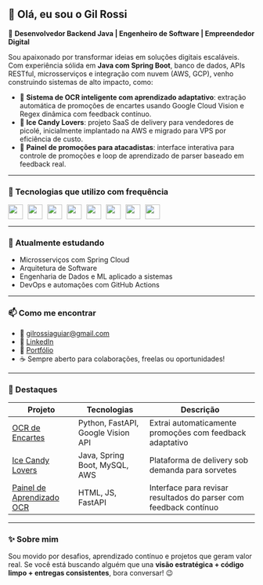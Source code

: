 ## 👋 Olá, eu sou o Gil Rossi

🎯 **Desenvolvedor Backend Java | Engenheiro de Software | Empreendedor Digital**

Sou apaixonado por transformar ideias em soluções digitais escaláveis. Com experiência sólida em **Java com Spring Boot**, banco de dados, APIs RESTful, microsserviços e integração com nuvem (AWS, GCP), venho construindo sistemas de alto impacto, como:

* 🧠 **Sistema de OCR inteligente com aprendizado adaptativo**: extração automática de promoções de encartes usando Google Cloud Vision e Regex dinâmica com feedback contínuo.
* 🍦 **Ice Candy Lovers**: projeto SaaS de delivery para vendedores de picolé, inicialmente implantado na AWS e migrado para VPS por eficiência de custo.
* 🛒 **Painel de promoções para atacadistas**: interface interativa para controle de promoções e loop de aprendizado de parser baseado em feedback real.

---

### 🚀 Tecnologias que utilizo com frequência

<div style="display: flex; flex-wrap: wrap;">
<img height="30" style="margin-right: 10px;" src="https://cdn.jsdelivr.net/gh/devicons/devicon/icons/java/java-original.svg" />
<img height="30" style="margin-right: 10px;" src="https://cdn.jsdelivr.net/gh/devicons/devicon/icons/spring/spring-original.svg" />
<img height="30" style="margin-right: 10px;" src="https://cdn.jsdelivr.net/gh/devicons/devicon/icons/python/python-original.svg" />
<img height="30" style="margin-right: 10px;" src="https://cdn.jsdelivr.net/gh/devicons/devicon/icons/javascript/javascript-original.svg" />
<img height="30" style="margin-right: 10px;" src="https://cdn.jsdelivr.net/gh/devicons/devicon/icons/react/react-original.svg" />
<img height="30" style="margin-right: 10px;" src="https://cdn.jsdelivr.net/gh/devicons/devicon/icons/docker/docker-original.svg" />
<img height="30" style="margin-right: 10px;" src="https://cdn.jsdelivr.net/gh/devicons/devicon/icons/git/git-original.svg" />
<img height="30" style="margin-right: 10px;" src="https://cdn.jsdelivr.net/gh/devicons/devicon/icons/postgresql/postgresql-original.svg" />
</div>

---

### 🧠 Atualmente estudando

* Microsserviços com Spring Cloud
* Arquitetura de Software
* Engenharia de Dados e ML aplicado a sistemas
* DevOps e automações com GitHub Actions

---

### 📫 Como me encontrar

* 📧 [gilrossiaguiar@gmail.com](mailto:gilrossiaguiar@gmail.com)
* 💼 [LinkedIn](https://www.linkedin.com/in/gilrossi/)
* 🚀 [Portfólio](https://github.com/gilrossiaguiar)
* ☕ Sempre aberto para colaborações, freelas ou oportunidades!

---

### 📌 Destaques

| Projeto                                                                   | Tecnologias                        | Descrição                                                         |
| ------------------------------------------------------------------------- | ---------------------------------- | ----------------------------------------------------------------- |
| [OCR de Encartes](https://github.com/gilrossiaguiar/parser-ocr)           | Python, FastAPI, Google Vision API | Extrai automaticamente promoções com feedback adaptativo          |
| [Ice Candy Lovers](https://github.com/gilrossiaguiar/ice-candy-lovers)    | Java, Spring Boot, MySQL, AWS      | Plataforma de delivery sob demanda para sorvetes                  |
| [Painel de Aprendizado OCR](https://github.com/gilrossiaguiar/painel-ocr) | HTML, JS, FastAPI                  | Interface para revisar resultados do parser com feedback contínuo |

---

### ✨ Sobre mim

Sou movido por desafios, aprendizado contínuo e projetos que geram valor real. Se você está buscando alguém que una **visão estratégica + código limpo + entregas consistentes**, bora conversar! 😉

